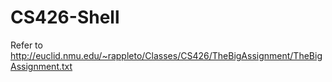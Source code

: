 # CS426-Shell

Refer to http://euclid.nmu.edu/~rappleto/Classes/CS426/TheBigAssignment/TheBigAssignment.txt
